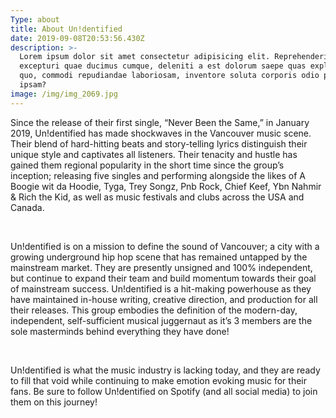 ```yaml
---
Type: about
title: About Un!dentified
date: 2019-09-08T20:53:56.430Z
description: >-
  Lorem ipsum dolor sit amet consectetur adipisicing elit. Reprehenderit
  excepturi quae ducimus cumque, deleniti a est dolorum saepe quas explicabo
  quo, commodi repudiandae laboriosam, inventore soluta corporis odio possimus
  ipsam?
image: /img/img_2069.jpg
---
```

Since the release of their first single, “Never Been the Same,” in January 2019, Un!dentified has made shockwaves in the Vancouver music scene. Their blend of hard-hitting beats and story-telling lyrics distinguish their unique style and captivates all listeners. Their tenacity and hustle has gained them regional popularity in the short time since the group’s inception; releasing five singles and performing alongside the likes of A Boogie wit da Hoodie, Tyga, Trey Songz, Pnb Rock, Chief Keef, Ybn Nahmir & Rich the Kid, as well as music festivals and clubs across the USA and Canada. 

 

Un!dentified is on a mission to define the sound of Vancouver; a city with a growing underground hip hop scene that has remained untapped by the mainstream market. They are presently unsigned and 100% independent, but continue to expand their team and build momentum towards their goal of mainstream success. Un!dentified is a hit-making powerhouse as they have maintained in-house writing, creative direction, and production for all their releases. This group embodies the definition of the modern-day, independent, self-sufficient musical juggernaut as it’s 3 members are the sole masterminds behind everything they have done! 

 

Un!dentified is what the music industry is lacking today, and they are ready to fill that void while continuing to make emotion evoking music for their fans. Be sure to follow Un!dentified on Spotify (and all social media) to join them on this journey!
